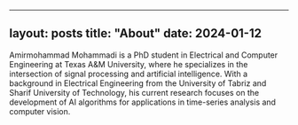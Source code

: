 
---
layout: posts
title: "About"
date: 2024-01-12
---

Amirmohammad Mohammadi is a PhD student in Electrical and Computer Engineering at Texas A&M University, where he specializes in the intersection of signal processing and artificial intelligence. With a background in Electrical Engineering from the University of Tabriz and Sharif University of Technology, his current research focuses on the development of AI algorithms for applications in time-series analysis and computer vision.
